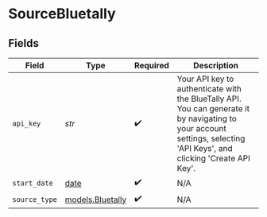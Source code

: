 # SourceBluetally


## Fields

| Field                                                                                                                                                                 | Type                                                                                                                                                                  | Required                                                                                                                                                              | Description                                                                                                                                                           |
| --------------------------------------------------------------------------------------------------------------------------------------------------------------------- | --------------------------------------------------------------------------------------------------------------------------------------------------------------------- | --------------------------------------------------------------------------------------------------------------------------------------------------------------------- | --------------------------------------------------------------------------------------------------------------------------------------------------------------------- |
| `api_key`                                                                                                                                                             | *str*                                                                                                                                                                 | :heavy_check_mark:                                                                                                                                                    | Your API key to authenticate with the BlueTally API. You can generate it by navigating to your account settings, selecting 'API Keys', and clicking 'Create API Key'. |
| `start_date`                                                                                                                                                          | [date](https://docs.python.org/3/library/datetime.html#date-objects)                                                                                                  | :heavy_check_mark:                                                                                                                                                    | N/A                                                                                                                                                                   |
| `source_type`                                                                                                                                                         | [models.Bluetally](../models/bluetally.md)                                                                                                                            | :heavy_check_mark:                                                                                                                                                    | N/A                                                                                                                                                                   |